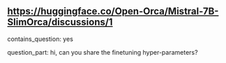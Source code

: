 ## https://huggingface.co/Open-Orca/Mistral-7B-SlimOrca/discussions/1

contains_question: yes

question_part: hi, can you share the finetuning hyper-parameters?